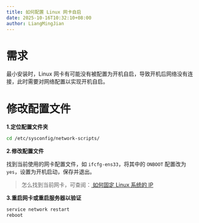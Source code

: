 ```yaml
---
title: 如何配置 Linux 网卡自启
date: 2025-10-16T10:32:10+08:00
author: LiangMingJian
---
```


# 需求

最小安装时，Linux 网卡有可能没有被配置为开机自启，导致开机后网络没有连接，此时需要对网络配置以实现开机自启。

# 修改配置文件

**1.定位配置文件夹**

```bash
cd /etc/sysconfig/network-scripts/
```

**2.修改配置文件**

找到当前使用的网卡配置文件，如 `ifcfg-ens33`，将其中的 `ONBOOT` 配置改为 `yes`，设置为开机启动，保存并退出。

> 怎么找到当前网卡，可查阅：[ 如何固定 Linux 系统的 IP ](https://zhuanlan.zhihu.com/p/1961805481262683254)

**3.重启网卡或重启服务器以验证**

```bash
service network restart
reboot
```
